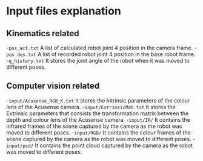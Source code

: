 <!--
This includes your top-level README as you index page i.e. homepage.

This will not be the best approach for all exemplars, so feel free to customise
your index page as you see fit.
-->
# Input files explanation

## Kinematics related
-`pos_act.txt`
A list of calculated robot joint 4 position in the camera frame.
-`pos_des.txt`
A list of recorded robot joint 4 position in the base robot frame.
-`q_history.txt`
It stores the joint angle of the robot when it was moved to different poses.

## Computer vision related
-`input/Acusense_RGB_K.txt`
It stores the Intrinsic parameters of the colour lens of the Acusense camera.
-`input/ExtrinsicMat.txt`
It stores the Extrinsic parameters that consists the transformation matrix between the depth and colour lens of the Acusense camera.
-`input/IR/`
It contains the infrared frames of the scene captured by the camera as the robot was moved to different poses.
-`input/RGB/`
It contains the colour frames of the scene captured by the camera as the robot was moved to different poses.
-`input/pcd/`
It contains the point cloud captured by the camera as the robot was moved to different poses.
<!-- Add more files in the `docs/` directory for them to be automatically
included in the Mkdocs documentation -->
